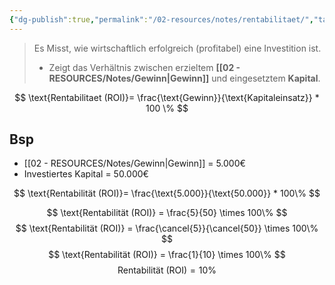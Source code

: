 ```yaml
---
{"dg-publish":true,"permalink":"/02-resources/notes/rentabilitaet/","tags":["GFN/prüfungsrelevant/AP1/vorbereitung"]}
---
```


>Es Misst, wie wirtschaftlich erfolgreich (profitabel) eine Investition ist.
> - Zeigt das Verhältnis zwischen erzieltem **[[02 - RESOURCES/Notes/Gewinn\|Gewinn]]** und eingesetztem **Kapital**.

$$
\text{Rentabilitaet (ROI)}= \frac{\text{Gewinn}}{\text{Kapitaleinsatz}} * 100 \%
$$
## Bsp

- [[02 - RESOURCES/Notes/Gewinn\|Gewinn]] = 5.000€
- Investiertes Kapital = 50.000€

$$
\text{Rentabilität (ROI)}= \frac{\text{5.000}}{\text{50.000}} * 100\%
$$

$$
\text{Rentabilität (ROI)} = \frac{5}{50} \times 100\%
$$
$$
\text{Rentabilität (ROI)} = \frac{\cancel{5}}{\cancel{50}} \times 100\% 
$$
$$
\text{Rentabilität (ROI)}  = \frac{1}{10} \times 100\% 
$$
$$
\text{Rentabilität (ROI)} = 10\%
$$